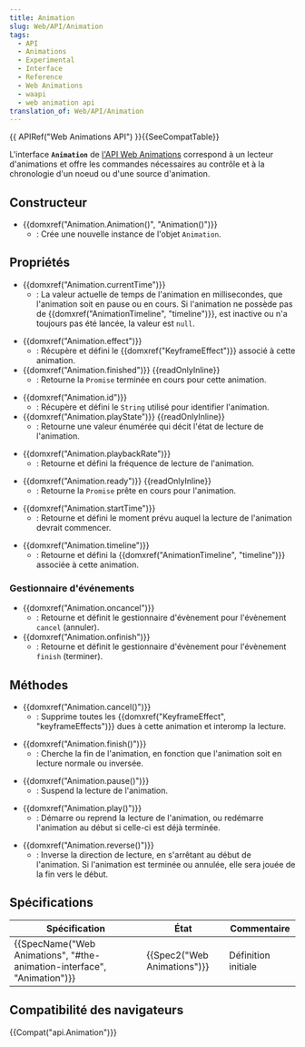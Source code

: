 ```yaml
---
title: Animation
slug: Web/API/Animation
tags:
  - API
  - Animations
  - Experimental
  - Interface
  - Reference
  - Web Animations
  - waapi
  - web animation api
translation_of: Web/API/Animation
---
```

{{ APIRef("Web Animations API") }}{{SeeCompatTable}}

L'interface **`Animation`** de [l'API Web Animations](/fr/docs/Web/API/Web_Animations_API) correspond à un lecteur d'animations et offre les commandes nécessaires au contrôle et à la chronologie d'un noeud ou d'une source d'animation.

## Constructeur

- {{domxref("Animation.Animation()", "Animation()")}}
  - : Crée une nouvelle instance de l'objet `Animation`.

## Propriétés

- {{domxref("Animation.currentTime")}}
  - : La valeur actuelle de temps de l'animation en millisecondes, que l'animation soit en pause ou en cours. Si l'animation ne possède pas de {{domxref("AnimationTimeline", "timeline")}}, est inactive ou n'a toujours pas été lancée, la valeur est `null`.

<!---->

- {{domxref("Animation.effect")}}
  - : Récupère et défini le {{domxref("KeyframeEffect")}} associé à cette animation.
- {{domxref("Animation.finished")}} {{readOnlyInline}}
  - : Retourne la `Promise` terminée en cours pour cette animation.

<!---->

- {{domxref("Animation.id")}}
  - : Récupère et défini le `String` utilisé pour identifier l'animation.
- {{domxref("Animation.playState")}} {{readOnlyInline}}
  - : Retourne une valeur énumérée qui décit l'état de lecture de l'animation.

<!---->

- {{domxref("Animation.playbackRate")}}
  - : Retourne et défini la fréquence de lecture de l'animation.

<!---->

- {{domxref("Animation.ready")}} {{readOnlyInline}}
  - : Retourne la `Promise` prête en cours pour l'animation.

<!---->

- {{domxref("Animation.startTime")}}
  - : Retourne et défini le moment prévu auquel la lecture de l'animation devrait commencer.

<!---->

- {{domxref("Animation.timeline")}}
  - : Retourne et défini la {{domxref("AnimationTimeline", "timeline")}} associée à cette animation.

### Gestionnaire d'événements

- {{domxref("Animation.oncancel")}}
  - : Retourne et définit le gestionnaire d'évènement pour l'évènement `cancel` (annuler).
- {{domxref("Animation.onfinish")}}
  - : Retourne et définit le gestionnaire d'évènement pour l'évènement `finish` (terminer).

## Méthodes

- {{domxref("Animation.cancel()")}}
  - : Supprime toutes les {{domxref("KeyframeEffect", "keyframeEffects")}} dues à cette animation et interomp la lecture.

<!---->

- {{domxref("Animation.finish()")}}
  - : Cherche la fin de l'animation, en fonction que l'animation soit en lecture normale ou inversée.

<!---->

- {{domxref("Animation.pause()")}}
  - : Suspend la lecture de l'animation.

<!---->

- {{domxref("Animation.play()")}}
  - : Démarre ou reprend la lecture de l'animation, ou redémarre l'animation au début si celle-ci est déjà terminée.

<!---->

- {{domxref("Animation.reverse()")}}
  - : Inverse la direction de lecture, en s'arrêtant au début de l'animation. Si l'animation est terminée ou annulée, elle sera jouée de la fin vers le début.

## Spécifications

| Spécification                                                                                    | État                                 | Commentaire         |
| ------------------------------------------------------------------------------------------------ | ------------------------------------ | ------------------- |
| {{SpecName("Web Animations", "#the-animation-interface", "Animation")}} | {{Spec2("Web Animations")}} | Définition initiale |

## Compatibilité des navigateurs

{{Compat("api.Animation")}}
